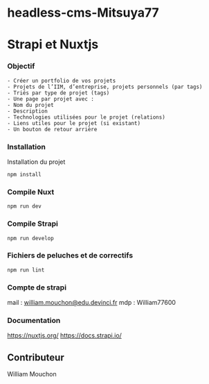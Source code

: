 # headless-cms-Mitsuya77
#  Strapi et Nuxtjs

### Objectif 

```
- Créer un portfolio de vos projets
- Projets de l’IIM, d’entreprise, projets personnels (par tags)
- Triés par type de projet (tags)
- Une page par projet avec :
- Nom du projet
- Description
- Technologies utilisées pour le projet (relations)
- Liens utiles pour le projet (si existant)
- Un bouton de retour arrière
```

### Installation

Installation du projet


```
npm install
```

### Compile Nuxt
```
npm run dev
```

### Compile Strapi
```
npm run develop
```

### Fichiers de peluches et de correctifs
```
npm run lint
```
### Compte de strapi 

mail : william.mouchon@edu.devinci.fr
mdp : William77600

### Documentation 
https://nuxtjs.org/
https://docs.strapi.io/

## Contributeur
William Mouchon

